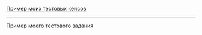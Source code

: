 [Пример моих тестовых кейсов](https://docs.google.com/spreadsheets/d/1uQogOHf7X0pDCTfRDzbciwXrd6znot_ooZIub_8p3lc/edit?usp=sharing)

---

[Пример моего тестового задания ](https://docs.google.com/spreadsheets/d/1QxEUuj_VuGgg3WHAtfctZtr4IJIZlWWhiL4ITaH_0Lg/edit?usp=sharing)